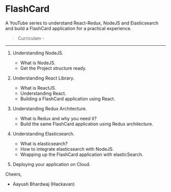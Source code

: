 # FlashCard

A YouTube series to understand React-Redux, NodeJS and Elasticsearch and build a FlashCard application for a practical experience.

> Curriculam -

---

1.  Understanding NodeJS.
	- What is NodeJS.
	- Get the Project structure ready.

2. Understanding React Library.
	- What is ReactJS.
	- Understanding React.
	- Building a FlashCard application using React.

3. Understanding Redux Architecture.
	- What is Redux and why you need it?
	- Build the same FlashCard application using Redux architecture.

4. Understanding Elasticsearch.
	- What is elasticsearch?
	- How to integrate elasticsearch with NodeJS.
	- Wrapping up the FlashCard application with elasticSearch.

5. Deploying your application on Cloud.

Cheers,
- Aayush Bhardwaj
  (Hackavan)
